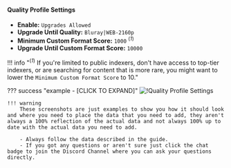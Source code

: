 #### Quality Profile Settings

- **Enable:** `Upgrades Allowed`
- **Upgrade Until Quality:** `Bluray|WEB-2160p`
- **Minimum Custom Format Score:** `1000` <sup>(*1*)</sup>
- **Upgrade Until Custom Format Score:** `10000`

!!! info "<sup>(*1*)</sup> If you're limited to public indexers, don't have access to top-tier indexers, or are searching for content that is more rare, you might want to lower the `Minimum Custom Format Score` to 10."

??? success "example - [CLICK TO EXPAND]"
    ![!Quality Profile Settings](/SQP/images/1-4k-qp-settings.png)

    !!! warning
        These screenshots are just examples to show you how it should look and where you need to place the data that you need to add, they aren't always a 100% reflection of the actual data and not always 100% up to date with the actual data you need to add.

        - Always follow the data described in the guide.
        - If you got any questions or aren't sure just click the chat badge to join the Discord Channel where you can ask your questions directly.
